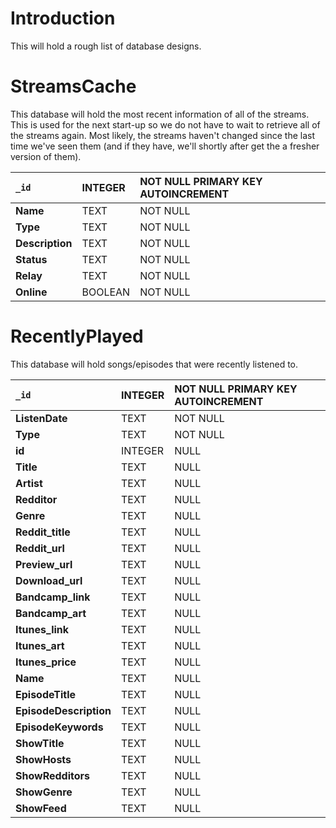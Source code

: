 # Introduction #

This will hold a rough list of database designs.


# StreamsCache #

This database will hold the most recent information of all of the streams. This is used for the next start-up so we do not have to wait to retrieve all of the streams again.  Most likely, the streams haven't changed since the last time we've seen them (and if they have, we'll shortly after get the a fresher version of them).

| **`_id`** | INTEGER | NOT NULL PRIMARY KEY AUTOINCREMENT |
|:----------|:--------|:-----------------------------------|
| **Name** | TEXT | NOT NULL |
| **Type** | TEXT | NOT NULL |
| **Description** | TEXT | NOT NULL |
| **Status** | TEXT | NOT NULL |
| **Relay** | TEXT | NOT NULL |
| **Online** | BOOLEAN | NOT NULL |

# RecentlyPlayed #

This database will hold songs/episodes that were recently listened to.

| **`_id`** | INTEGER | NOT NULL PRIMARY KEY AUTOINCREMENT |
|:----------|:--------|:-----------------------------------|
| **ListenDate** | TEXT | NOT NULL |
| **Type** | TEXT | NOT NULL |
| **id** | INTEGER | NULL |
| **Title** | TEXT | NULL |
| **Artist** | TEXT | NULL |
| **Redditor** | TEXT | NULL |
| **Genre** | TEXT | NULL |
| **Reddit\_title** | TEXT | NULL |
| **Reddit\_url** | TEXT | NULL |
| **Preview\_url** | TEXT | NULL |
| **Download\_url** | TEXT | NULL |
| **Bandcamp\_link** | TEXT | NULL |
| **Bandcamp\_art** | TEXT | NULL |
| **Itunes\_link** | TEXT | NULL |
| **Itunes\_art** | TEXT | NULL |
| **Itunes\_price** | TEXT | NULL |
| **Name** | TEXT | NULL |
| **EpisodeTitle** | TEXT | NULL |
| **EpisodeDescription** | TEXT | NULL |
| **EpisodeKeywords** | TEXT | NULL |
| **ShowTitle** | TEXT | NULL |
| **ShowHosts** | TEXT | NULL |
| **ShowRedditors** | TEXT | NULL |
| **ShowGenre** | TEXT | NULL |
| **ShowFeed** | TEXT | NULL |